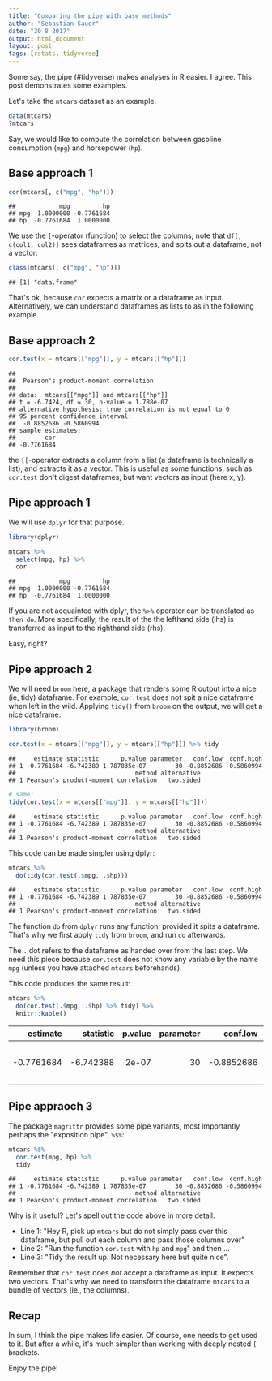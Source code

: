 ```yaml
---
title: "Comparing the pipe with base methods"
author: "Sebastian Sauer"
date: "30 8 2017"
output: html_document
layout: post
tags: [rstats, tidyverse]
---
```





Some say, the pipe (#tidyverse) makes analyses in R easier. I agree. This post demonstrates some examples.


Let's take the `mtcars` dataset as an example.


```r
data(mtcars)
?mtcars
```


Say, we would like to compute the correlation between gasoline consumption (`mpg`) and horsepower (`hp`).

## Base approach 1


```r
cor(mtcars[, c("mpg", "hp")])
```

```
##            mpg         hp
## mpg  1.0000000 -0.7761684
## hp  -0.7761684  1.0000000
```

We use the `[`-operator (function) to select the columns; note that `df[, c(col1, col2)]` sees dataframes as matrices, and spits out a dataframe, not a vector:


```r
class(mtcars[, c("mpg", "hp")])
```

```
## [1] "data.frame"
```

That's ok, because `cor` expects a matrix or a dataframe as input. Alternatively, we can understand dataframes as lists to as in the following example.

## Base approach 2


```r
cor.test(x = mtcars[["mpg"]], y = mtcars[["hp"]])
```

```
## 
## 	Pearson's product-moment correlation
## 
## data:  mtcars[["mpg"]] and mtcars[["hp"]]
## t = -6.7424, df = 30, p-value = 1.788e-07
## alternative hypothesis: true correlation is not equal to 0
## 95 percent confidence interval:
##  -0.8852686 -0.5860994
## sample estimates:
##        cor 
## -0.7761684
```

the `[[`-operator extracts a column from a list (a dataframe is technically a list), and extracts it as a vector. This is useful as some functions, such as `cor.test` don't digest dataframes, but want vectors as input (here x, y).


## Pipe approach 1

We will use `dplyr` for that purpose.


```r
library(dplyr)

mtcars %>% 
  select(mpg, hp) %>% 
  cor
```

```
##            mpg         hp
## mpg  1.0000000 -0.7761684
## hp  -0.7761684  1.0000000
```


If you are not acquainted with dplyr, the `%>%` operator can be translated as `then do`. More specifically, the result of the the lefthand side (lhs) is transferred as input to the righthand side (rhs).

Easy, right?


## Pipe approach 2

We will need `broom` here, a package that renders some R output into a nice (ie, tidy) dataframe. For example, `cor.test` does not spit a nice dataframe when left in the wild. Applying `tidy()` from `broom` on the output, we will get a nice dataframe:


```r
library(broom)

cor.test(x = mtcars[["mpg"]], y = mtcars[["hp"]]) %>% tidy
```

```
##     estimate statistic      p.value parameter   conf.low  conf.high
## 1 -0.7761684 -6.742389 1.787835e-07        30 -0.8852686 -0.5860994
##                                 method alternative
## 1 Pearson's product-moment correlation   two.sided
```

```r
# same:
tidy(cor.test(x = mtcars[["mpg"]], y = mtcars[["hp"]]))
```

```
##     estimate statistic      p.value parameter   conf.low  conf.high
## 1 -0.7761684 -6.742389 1.787835e-07        30 -0.8852686 -0.5860994
##                                 method alternative
## 1 Pearson's product-moment correlation   two.sided
```

This code can be made simpler using dplyr:



```r
mtcars %>% 
  do(tidy(cor.test(.$mpg, .$hp)))
```

```
##     estimate statistic      p.value parameter   conf.low  conf.high
## 1 -0.7761684 -6.742389 1.787835e-07        30 -0.8852686 -0.5860994
##                                 method alternative
## 1 Pearson's product-moment correlation   two.sided
```

The function `do` from `dplyr` runs any function, provided it spits a dataframe. That's why we first apply `tidy` from `broom`, and run `do` afterwards.

The `.` dot refers to the dataframe as handed over from the last step. We need this piece because `cor.test` does not know any variable by the name `mpg` (unless you have attached `mtcars` beforehands).

This code produces the same result:


```r
mtcars %>% 
  do(cor.test(.$mpg, .$hp) %>% tidy) %>% 
  knitr::kable()
```



|   estimate| statistic| p.value| parameter|   conf.low|  conf.high|method                               |alternative |
|----------:|---------:|-------:|---------:|----------:|----------:|:------------------------------------|:-----------|
| -0.7761684| -6.742388|   2e-07|        30| -0.8852686| -0.5860994|Pearson's product-moment correlation |two.sided   |


## Pipe appraoch 3

The package `magrittr` provides some pipe variants, most importantly perhaps the "exposition pipe", `%$%`:


```r
mtcars %$% 
  cor.test(mpg, hp) %>% 
  tidy
```

```
##     estimate statistic      p.value parameter   conf.low  conf.high
## 1 -0.7761684 -6.742389 1.787835e-07        30 -0.8852686 -0.5860994
##                                 method alternative
## 1 Pearson's product-moment correlation   two.sided
```

Why is it useful? Let's spell out the code above in more detail.

- Line 1: "Hey R, pick up `mtcars` but do not simply pass over this dataframe, but pull out each column and pass those columns over"  
- Line 2: "Run the function `cor.test` with `hp` and `mpg`" and then ...  
- Line 3: "Tidy the result up. Not necessary here but quite nice".  


Remember that `cor.test` does *not* accept a dataframe as input. It expects two vectors. That's why we need to transform the dataframe `mtcars` to a bundle of vectors (ie., the columns).


## Recap

In sum, I think the pipe makes life easier. Of course, one needs to get used to it. But after a while, it's much simpler than working with deeply nested `[` brackets.

Enjoy the pipe!
